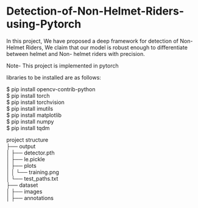 # Detection-of-Non-Helmet-Riders-using-Pytorch
In this project, We have proposed a deep framework for detection of Non-Helmet Riders, We claim that our model is robust enough to differentiate between helmet and Non- helmet riders with precision.<br /> 

Note- This project is implemented in pytorch<br /> 

libraries to be installed are as follows:<br /> 

$ pip install opencv-contrib-python<br /> 
$ pip install torch<br /> 
$ pip install torchvision<br /> 
$ pip install imutils<br /> 
$ pip install matplotlib<br /> 
$ pip install numpy<br /> 
$ pip install tqdm<br /> 

project structure  <br /> 
├── output<br /> 
  │   ├── detector.pth<br /> 
  │   ├── le.pickle<br /> 
  │   ├── plots<br /> 
  │   │   └── training.png<br/> 
  │   └── test_paths.txt<br /> 
├── dataset<br /> 
  │   ├── images<br /> 
  │   ├── annotations<br /> 
